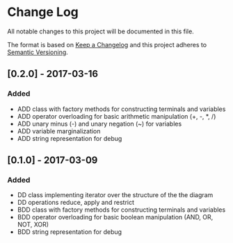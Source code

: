 # Change Log
All notable changes to this project will be documented in this file.

The format is based on [Keep a Changelog](http://keepachangelog.com/)
and this project adheres to [Semantic Versioning](http://semver.org/).

## [0.2.0] - 2017-03-16

### Added
- ADD class with factory methods for constructing terminals and variables
- ADD operator overloading for basic arithmetic manipulation (+, -, *, /)
- ADD unary minus (-) and unary negation (~) for variables
- ADD variable marginalization
- ADD string representation for debug

## [0.1.0] - 2017-03-09

### Added
- DD class implementing iterator over the structure of the the diagram
- DD operations reduce, apply and restrict
- BDD class with factory methods for constructing terminals and variables
- BDD operator overloading for basic boolean manipulation (AND, OR, NOT, XOR)
- BDD string representation for debug
